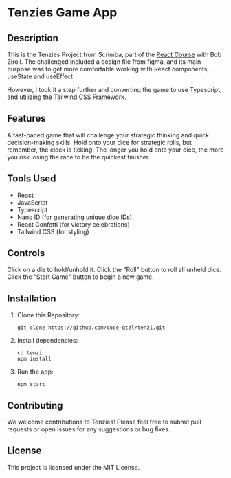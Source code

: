 # Tenzies Game App

## Description

This is the Tenzies Project from Scrimba, part of the [React Course](https://scrimba.com/learn/learnreact) with Bob Ziroll. The challenged included a design file from figma, and its main purpose was to get more comfortable working with React components, useState and useEffect.

However, I took it a step further and converting the game to use Typescript, and utilizing the Tailwind CSS Framework.

## Features

A fast-paced game that will challenge your strategic thinking and quick decision-making skills. Hold onto your dice for strategic rolls, but remember, the clock is ticking! The longer you hold onto your dice, the more you risk losing the race to be the quickest finisher.

## Tools Used

-   React
-   JavaScript
-   Typescript
-   Nano ID (for generating unique dice IDs)
-   React Confetti (for victory celebrations)
-   Tailwind CSS (for styling)

## Controls

Click on a die to hold/unhold it.
Click the "Roll" button to roll all unheld dice.
Click the "Start Game" button to begin a new game.

## Installation

1. Clone this Repository:

    ```
    git clone https://github.com/code-qtzl/tenzi.git
    ```

2. Install dependencies:

    ```
    cd tenzi
    npm install
    ```

3. Run the app:

    ```
    npm start
    ```

## Contributing

We welcome contributions to Tenzies! Please feel free to submit pull requests or open issues for any suggestions or bug fixes.

## License

This project is licensed under the MIT License.
